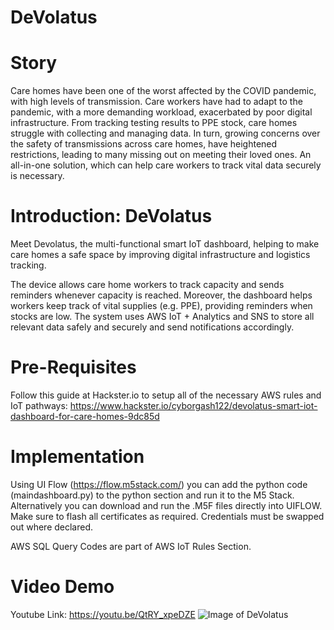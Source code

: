 # DeVolatus
# Story
Care homes have been one of the worst affected by the COVID pandemic, with high levels of transmission. Care workers have had to adapt to the pandemic, with a more demanding workload, exacerbated by poor digital infrastructure. From tracking testing results to PPE stock, care homes struggle with collecting and managing data. In turn, growing concerns over the safety of transmissions across care homes, have heightened restrictions, leading to many missing out on meeting their loved ones. An all-in-one solution, which can help care workers to track vital data securely is necessary.

# Introduction: DeVolatus
Meet Devolatus, the multi-functional smart IoT dashboard, helping to make care homes a safe space by improving digital infrastructure and logistics tracking.

The device allows care home workers to track capacity and sends reminders whenever capacity is reached. Moreover, the dashboard helps workers keep track of vital supplies (e.g. PPE), providing reminders when stocks are low. The system uses AWS IoT + Analytics and SNS to store all relevant data safely and securely and send notifications accordingly.

# Pre-Requisites
Follow this guide at Hackster.io to setup all of the necessary AWS rules and IoT pathways: https://www.hackster.io/cyborgash122/devolatus-smart-iot-dashboard-for-care-homes-9dc85d

# Implementation
Using UI Flow (https://flow.m5stack.com/) you can add the python code (maindashboard.py) to the python section and run it to the M5 Stack. Alternatively you can download and run the .M5F files directly into UIFLOW. Make sure to flash all certificates as required. Credentials must be swapped out where declared. 

AWS SQL Query Codes are part of AWS IoT Rules Section. 

# Video Demo
Youtube Link: https://youtu.be/QtRY_xpeDZE
![Image of DeVolatus](https://hackster.imgix.net/uploads/attachments/1352322/_nNMdy2JhoT.blob?auto=compress%2Cformat&w=900&h=675&fit=min)
